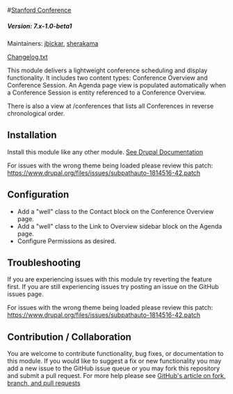 #[Stanford Conference](https://github.com/SU-SWS/stanford_conference)
##### Version: 7.x-1.0-beta1

Maintainers: [jbickar](https://github.com/jbickar), [sherakama](https://github.com/sherakama)

[Changelog.txt](CHANGELOG.txt)

This module delivers a lightweight conference scheduling and display functionality. It includes two content types: Conference Overview and Conference Session. An Agenda page view is populated automatically when a Conference Session is entity referenced to a Conference Overview.

There is also a view at /conferences that lists all Conferences in reverse chronological order.

Installation
---

Install this module like any other module. [See Drupal Documentation](https://drupal.org/documentation/install/modules-themes/modules-7)

For issues with the wrong theme being loaded please review this patch:
https://www.drupal.org/files/issues/subpathauto-1814516-42.patch

Configuration
---

* Add a "well" class to the Contact block on the Conference Overview page.
* Add a "well" class to the Link to Overview sidebar block on the Agenda page.
* Configure Permissions as desired.

Troubleshooting
---

If you are experiencing issues with this module try reverting the feature first. If you are still experiencing issues try posting an issue on the GitHub issues page.

For issues with the wrong theme being loaded please review this patch:
https://www.drupal.org/files/issues/subpathauto-1814516-42.patch

Contribution / Collaboration
---

You are welcome to contribute functionality, bug fixes, or documentation to this module. If you would like to suggest a fix or new functionality you may add a new issue to the GitHub issue queue or you may fork this repository and submit a pull request. For more help please see [GitHub's article on fork, branch, and pull requests](https://help.github.com/articles/using-pull-requests)
